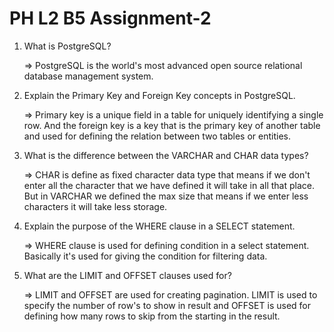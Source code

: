 # PH L2 B5 Assignment-2

1. What is PostgreSQL?

    => PostgreSQL is the world's most advanced open source relational database management system.

2. Explain the Primary Key and Foreign Key concepts in PostgreSQL.

    => Primary key is a unique field in a table for uniquely identifying a single row. And the foreign key is a key that is the primary key of another table and used for defining the relation between two tables or entities.

3. What is the difference between the VARCHAR and CHAR data types?

    => CHAR is define as fixed character data type that means if we don't enter all the character that we have defined it will take in all that place. But in VARCHAR we defined the max size that means if we enter less characters it will take less storage.

4. Explain the purpose of the WHERE clause in a SELECT statement.

    => WHERE clause is used for defining condition in a select statement. Basically it's used for giving the condition for filtering data.

5. What are the LIMIT and OFFSET clauses used for?

    => LIMIT and OFFSET are used for creating pagination. LIMIT is used to specify the number of row's to show in result and OFFSET is used for defining how many rows to skip from the starting in the result.
